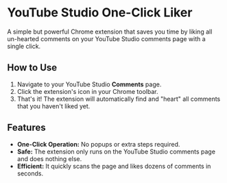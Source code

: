 # YouTube Studio One-Click Liker

A simple but powerful Chrome extension that saves you time by liking all un-hearted comments on your YouTube Studio comments page with a single click.

## How to Use

1.  Navigate to your YouTube Studio **Comments** page.
2.  Click the extension's icon in your Chrome toolbar.
3.  That's it! The extension will automatically find and "heart" all comments that you haven't liked yet.

## Features

- **One-Click Operation:** No popups or extra steps required.
- **Safe:** The extension only runs on the YouTube Studio comments page and does nothing else.
- **Efficient:** It quickly scans the page and likes dozens of comments in seconds.
